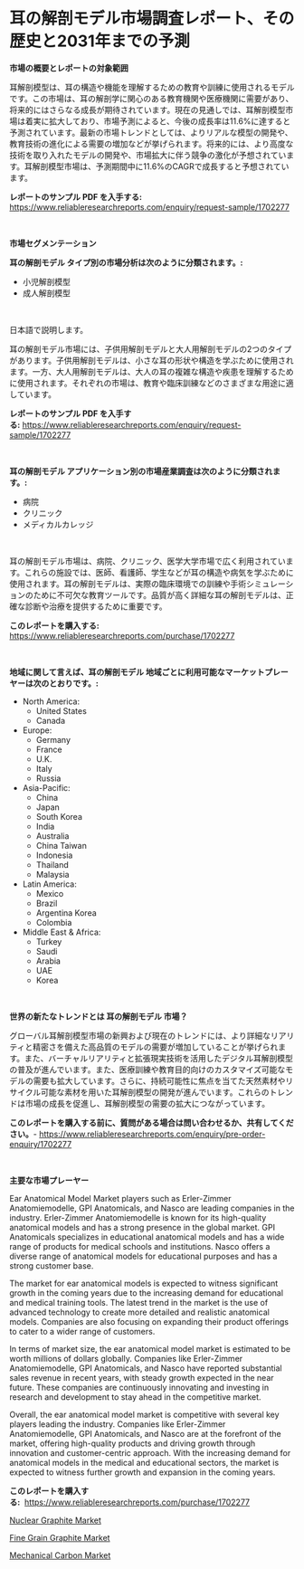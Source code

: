 <p><h1>耳の解剖モデル市場調査レポート、その歴史と2031年までの予測</h1></p><p><strong>市場の概要とレポートの対象範囲</strong></p>
<p><p>耳解剖模型は、耳の構造や機能を理解するための教育や訓練に使用されるモデルです。この市場は、耳の解剖学に関心のある教育機関や医療機関に需要があり、将来的にはさらなる成長が期待されています。現在の見通しでは、耳解剖模型市場は着実に拡大しており、市場予測によると、今後の成長率は11.6%に達すると予測されています。最新の市場トレンドとしては、よりリアルな模型の開発や、教育技術の進化による需要の増加などが挙げられます。将来的には、より高度な技術を取り入れたモデルの開発や、市場拡大に伴う競争の激化が予想されています。耳解剖模型市場は、予測期間中に11.6%のCAGRで成長すると予想されています。</p></p>
<p><strong>レポートのサンプル PDF を入手する:</strong> <a href="https://www.reliableresearchreports.com/enquiry/request-sample/1702277">https://www.reliableresearchreports.com/enquiry/request-sample/1702277</a></p>
<p>&nbsp;</p>
<p><strong>市場セグメンテーション</strong></p>
<p><strong>耳の解剖モデル タイプ別の市場分析は次のように分類されます。:</strong></p>
<p><ul><li>小児解剖模型</li><li>成人解剖模型</li></ul></p>
<p>&nbsp;</p>
<p><p>日本語で説明します。</p><p>耳の解剖モデル市場には、子供用解剖モデルと大人用解剖モデルの2つのタイプがあります。子供用解剖モデルは、小さな耳の形状や構造を学ぶために使用されます。一方、大人用解剖モデルは、大人の耳の複雑な構造や疾患を理解するために使用されます。それぞれの市場は、教育や臨床訓練などのさまざまな用途に適しています。</p></p>
<p><strong>レポートのサンプル PDF を入手する:</strong>&nbsp;<a href="https://www.reliableresearchreports.com/enquiry/request-sample/1702277">https://www.reliableresearchreports.com/enquiry/request-sample/1702277</a></p>
<p>&nbsp;</p>
<p><strong> 耳の解剖モデル アプリケーション別の市場産業調査は次のように分類されます。:</strong></p>
<p><ul><li>病院</li><li>クリニック</li><li>メディカルカレッジ</li></ul></p>
<p>&nbsp;</p>
<p><p>耳の解剖モデル市場は、病院、クリニック、医学大学市場で広く利用されています。これらの施設では、医師、看護師、学生などが耳の構造や病気を学ぶために使用されます。耳の解剖モデルは、実際の臨床環境での訓練や手術シミュレーションのために不可欠な教育ツールです。品質が高く詳細な耳の解剖モデルは、正確な診断や治療を提供するために重要です。</p></p>
<p><strong>このレポートを購入する:</strong>&nbsp; <a href="https://www.reliableresearchreports.com/purchase/1702277">https://www.reliableresearchreports.com/purchase/1702277</a></p>
<p>&nbsp;</p>
<p><strong>地域に関して言えば、耳の解剖モデル 地域ごとに利用可能なマーケットプレーヤーは次のとおりです。:</strong></p>
<p><ul>
    <li>
        North America:
        <ul>
            <li>United States</li>
            <li>Canada</li>
        </ul>
    </li>
    <li>
        Europe:
        <ul>
            <li>Germany</li>
            <li>France</li>
            <li>U.K.</li>
            <li>Italy</li>
            <li>Russia</li>
        </ul>
    </li>
    <li>
        Asia-Pacific:
        <ul>
            <li>China</li>
            <li>Japan</li>
            <li>South Korea</li>
            <li>India</li>
            <li>Australia</li>
            <li>China Taiwan</li>
            <li>Indonesia</li>
            <li>Thailand</li>
            <li>Malaysia</li>
        </ul>
    </li>
    <li>
        Latin America:
        <ul>
            <li>Mexico</li>
            <li>Brazil</li>
            <li>Argentina Korea</li>
            <li>Colombia</li>
        </ul>
    </li>
    <li>
        Middle East & Africa:
        <ul>
            <li>Turkey</li>
            <li>Saudi</li>
            <li>Arabia</li>
            <li>UAE</li>
            <li>Korea</li>
        </ul>
    </li>
    </ul></p>
<p>&nbsp;</p>
<p><strong>世界の新たなトレンドとは 耳の解剖モデル 市場？</strong></p>
<p><p>グローバル耳解剖模型市場の新興および現在のトレンドには、より詳細なリアリティと精密さを備えた高品質のモデルの需要が増加していることが挙げられます。また、バーチャルリアリティと拡張現実技術を活用したデジタル耳解剖模型の普及が進んでいます。また、医療訓練や教育目的向けのカスタマイズ可能なモデルの需要も拡大しています。さらに、持続可能性に焦点を当てた天然素材やリサイクル可能な素材を用いた耳解剖模型の開発が進んでいます。これらのトレンドは市場の成長を促進し、耳解剖模型の需要の拡大につながっています。</p></p>
<p><strong>このレポートを購入する前に、質問がある場合は問い合わせるか、共有してください。</strong>- <a href="https://www.reliableresearchreports.com/enquiry/pre-order-enquiry/1702277">https://www.reliableresearchreports.com/enquiry/pre-order-enquiry/1702277</a></p>
<p>&nbsp;</p>
<p><strong>主要な市場プレーヤー</strong></p>
<p><p>Ear Anatomical Model Market players such as Erler-Zimmer Anatomiemodelle, GPI Anatomicals, and Nasco are leading companies in the industry. Erler-Zimmer Anatomiemodelle is known for its high-quality anatomical models and has a strong presence in the global market. GPI Anatomicals specializes in educational anatomical models and has a wide range of products for medical schools and institutions. Nasco offers a diverse range of anatomical models for educational purposes and has a strong customer base.</p><p>The market for ear anatomical models is expected to witness significant growth in the coming years due to the increasing demand for educational and medical training tools. The latest trend in the market is the use of advanced technology to create more detailed and realistic anatomical models. Companies are also focusing on expanding their product offerings to cater to a wider range of customers.</p><p>In terms of market size, the ear anatomical model market is estimated to be worth millions of dollars globally. Companies like Erler-Zimmer Anatomiemodelle, GPI Anatomicals, and Nasco have reported substantial sales revenue in recent years, with steady growth expected in the near future. These companies are continuously innovating and investing in research and development to stay ahead in the competitive market.</p><p>Overall, the ear anatomical model market is competitive with several key players leading the industry. Companies like Erler-Zimmer Anatomiemodelle, GPI Anatomicals, and Nasco are at the forefront of the market, offering high-quality products and driving growth through innovation and customer-centric approach. With the increasing demand for anatomical models in the medical and educational sectors, the market is expected to witness further growth and expansion in the coming years.</p></p>
<p><strong>このレポートを購入する:</strong>&nbsp;&nbsp;<a href="https://www.reliableresearchreports.com/purchase/1702277">https://www.reliableresearchreports.com/purchase/1702277</a></p>
<p><p><a href="https://github.com/nancykennedykellievqfqt2/Market-Research-Report-List-1/blob/main/nuclear-graphite-market.md">Nuclear Graphite Market</a></p><p><a href="https://github.com/seekum/Market-Research-Report-List-1/blob/main/fine-grain-graphite-market.md">Fine Grain Graphite Market</a></p><p><a href="https://github.com/timeliteaut/Market-Research-Report-List-1/blob/main/mechanical-carbon-market.md">Mechanical Carbon Market</a></p></p>